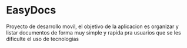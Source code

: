 # EasyDocs
Proyecto de desarrollo movil, el objetivo de la aplicacion es organizar y listar documentos de forma muy simple y rapida pra usuarios que se les dificulte el uso de tecnologias

